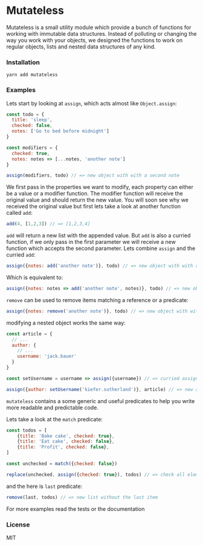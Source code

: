 # Mutateless
Mutateless is a small utility module which provide a bunch of functions for working with immutable data structures.
Instead of polluting or changing the way you work with your objects, we designed the functions to work on regular
objects, lists and nested data structures of any kind.

### Installation
```
yarn add mutateless
```

### Examples

Lets start by looking at `assign`, which acts almost like `Object.assign`:
```javascript
const todo = {
  title: 'sleep', 
  checked: false,
  notes: ['Go to bed before midnight']
}

const modifiers = {
  checked: true,
  notes: notes => [...notes, 'another note']
}

assign(modifiers, todo) // => new object with with a second note
```
We first pass in the properties we want to modify, each property can either be a value or a modifier function.
The modifier function will receive the original value and should return the new value. You will soon see why we 
received the original value but first lets take a look at another function called `add`:

```javascript
add(4, [1,2,3]) // => [1,2,3,4]
```
`add` will return a new list with the appended value. But `add` is also a curried function, if we only pass in
the first parameter we will receive a new function which accepts the second parameter. 
Lets combine `assign` and the curried `add`:
```javascript
assign({notes: add('another note')}, todo) // => new object with with a second note
```
Which is equivalent to:
```javascript
assign({notes: notes => add('another note', notes)}, todo) // => new object with with a second note
```

`remove` can be used to remove items matching a reference or a predicate:
```javascript
assign({notes: remove('another note')}, todo) // => new object with without the second note
```
modifying a nested object works the same way:
```javascript
const article = {
  // ...
  author: {
    // ...
    username: 'jack.bauer'
  }
}

const setUsername = username => assign({username}) // => curried assign which accepts an object/list

assign({author: setUsername('kiefer.sutherland')}, article) // => new article with updated author.username
```

`mutateless` contains a some generic and useful predicates to help you write more readable and predictable code. 

Lets take a look at the `match` predicate:
```javascript
const todos = [
    {title: 'Bake cake', checked: true},
    {title: 'Eat cake', checked: false},
    {title: 'Profit', checked: false},   
]

const unchecked = match({checked: false}) 

replace(unchecked, assign({checked: true}), todos) // => check all elements
```
and the here is `last` predicate:
```javascript
remove(last, todos) // => new list without the last item
```

For more examples read the tests or the documentation

### License

MIT
